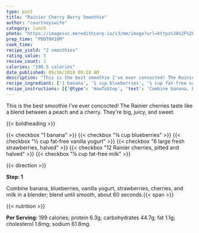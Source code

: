 ```yaml
---
type: post
title: "Rainier Cherry Berry Smoothie"
author: "courtneyswife"
category: lunch
photo: "https://imagesvc.meredithcorp.io/v3/mm/image?url=https%3A%2F%2Fimages.media-allrecipes.com%2Fuserphotos%2F4458168.jpg"
prep_time: "P0DT0H10M"
cook_time: 
recipe_yield: "2 smoothies"
rating_value: 5
review_count: 1
calories: "198.5 calories"
date_published: 09/16/2018 09:18 AM
description: "This is the best smoothie I've ever concocted! The Rainier cherries taste like a blend between a peach and a cherry. They're big, juicy, and sweet."
recipe_ingredient: ['1 banana', '¾ cup blueberries', '½ cup fat-free vanilla yogurt', '6 large fresh strawberries, halved', '12 Rainier cherries, pitted and halved', '¼ cup fat-free milk']
recipe_instructions: [{'@type': 'HowToStep', 'text': 'Combine banana, blueberries, vanilla yogurt, strawberries, cherries, and milk in a blender; blend until smooth, about 60 seconds.\n'}]
---
```


This is the best smoothie I've ever concocted! The Rainier cherries taste like a blend between a peach and a cherry. They're big, juicy, and sweet. 

{{< boldheading >}}

{{< checkbox "1  banana" >}}
{{< checkbox "¾ cup blueberries" >}}
{{< checkbox "½ cup fat-free vanilla yogurt" >}}
{{< checkbox "6 large fresh strawberries, halved" >}}
{{< checkbox "12  Rainier cherries, pitted and halved" >}}
{{< checkbox "¼ cup fat-free milk" >}}


{{< direction >}}

**Step: 1**

Combine banana, blueberries, vanilla yogurt, strawberries, cherries, and milk in a blender; blend until smooth, about 60 seconds.{{< span >}}

{{< nutrition >}}

**Per Serving:** 199 calories; protein 6.3g; carbohydrates 44.7g; fat 1.1g; cholesterol 1.6mg; sodium 61.8mg.